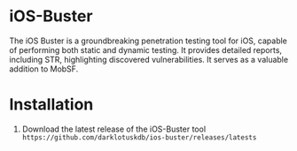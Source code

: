 # iOS-Buster
The iOS Buster is a groundbreaking penetration testing tool for iOS, capable of performing both static and dynamic testing. It provides detailed reports, including STR, highlighting discovered vulnerabilities. It serves as a valuable addition to MobSF.

# Installation
1. Download the latest release of the iOS-Buster tool
   ``` https://github.com/darklotuskdb/ios-buster/releases/latests```
